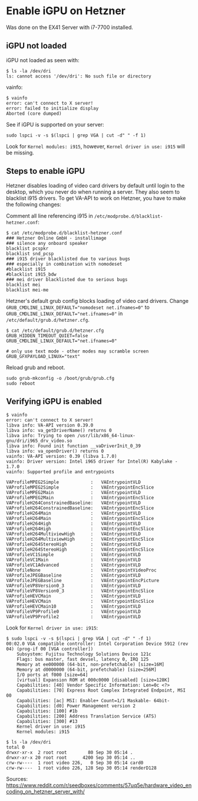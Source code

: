 # Enable iGPU on Hetzner


Was done on the EX41 Server with i7-7700 installed. 

## iGPU not loaded


iGPU not loaded as seen with:
```
$ ls -la /dev/dri
ls: cannot access '/dev/dri': No such file or directory
```

vainfo:

```
$ vainfo
error: can't connect to X server!
error: failed to initialize display
Aborted (core dumped)
```




See if iGPU is supported on your server:


```
sudo lspci -v -s $(lspci | grep VGA | cut -d" " -f 1)

```

Look for `Kernel modules: i915`, however, `Kernel driver in use: i915` will be missing. 


## Steps to enable iGPU

Hetzner disables loading of video card drivers by default until login to the desktop, which you never do when running a server. They also seem to blacklist i915 drivers. To get VA-API to work on Hetzner, you have to make the following changes:

Comment all line referencing i915 in `/etc/modprobe.d/blacklist-hetzner.conf`:

```shell
$ cat /etc/modprobe.d/blacklist-hetzner.conf
### Hetzner Online GmbH - installimage
### silence any onboard speaker
blacklist pcspkr
blacklist snd_pcsp
### i915 driver blacklisted due to various bugs
### especially in combination with nomodeset
#blacklist i915
#blacklist i915_bdw
### mei driver blacklisted due to serious bugs
blacklist mei
blacklist mei-me
```


Hetzner's default grub config blocks loading of video card drivers. Change `GRUB_CMDLINE_LINUX_DEFAULT="nomodeset net.ifnames=0"` to `GRUB_CMDLINE_LINUX_DEFAULT="net.ifnames=0"` in `/etc/default/grub.d/hetzner.cfg`.

```shell
$ cat /etc/default/grub.d/hetzner.cfg
GRUB_HIDDEN_TIMEOUT_QUIET=false
GRUB_CMDLINE_LINUX_DEFAULT="net.ifnames=0"

# only use text mode - other modes may scramble screen
GRUB_GFXPAYLOAD_LINUX="text"
```

Reload grub and reboot.
```
sudo grub-mkconfig -o /boot/grub/grub.cfg
sudo reboot

```


## Verifying iGPU is enabled


```
$ vainfo
error: can't connect to X server!
libva info: VA-API version 0.39.0
libva info: va_getDriverName() returns 0
libva info: Trying to open /usr/lib/x86_64-linux-gnu/dri/i965_drv_video.so
libva info: Found init function __vaDriverInit_0_39
libva info: va_openDriver() returns 0
vainfo: VA-API version: 0.39 (libva 1.7.0)
vainfo: Driver version: Intel i965 driver for Intel(R) Kabylake - 1.7.0
vainfo: Supported profile and entrypoints

VAProfileMPEG2Simple            :	VAEntrypointVLD
VAProfileMPEG2Simple            :	VAEntrypointEncSlice
VAProfileMPEG2Main              :	VAEntrypointVLD
VAProfileMPEG2Main              :	VAEntrypointEncSlice
VAProfileH264ConstrainedBaseline:	VAEntrypointVLD
VAProfileH264ConstrainedBaseline:	VAEntrypointEncSlice
VAProfileH264Main               :	VAEntrypointVLD
VAProfileH264Main               :	VAEntrypointEncSlice
VAProfileH264High               :	VAEntrypointVLD
VAProfileH264High               :	VAEntrypointEncSlice
VAProfileH264MultiviewHigh      :	VAEntrypointVLD
VAProfileH264MultiviewHigh      :	VAEntrypointEncSlice
VAProfileH264StereoHigh         :	VAEntrypointVLD
VAProfileH264StereoHigh         :	VAEntrypointEncSlice
VAProfileVC1Simple              :	VAEntrypointVLD
VAProfileVC1Main                :	VAEntrypointVLD
VAProfileVC1Advanced            :	VAEntrypointVLD
VAProfileNone                   :	VAEntrypointVideoProc
VAProfileJPEGBaseline           :	VAEntrypointVLD
VAProfileJPEGBaseline           :	VAEntrypointEncPicture
VAProfileVP8Version0_3          :	VAEntrypointVLD
VAProfileVP8Version0_3          :	VAEntrypointEncSlice
VAProfileHEVCMain               :	VAEntrypointVLD
VAProfileHEVCMain               :	VAEntrypointEncSlice
VAProfileHEVCMain10             :	VAEntrypointVLD
VAProfileVP9Profile0            :	VAEntrypointVLD
VAProfileVP9Profile2            :	VAEntrypointVLD
```






Look for `Kernel driver in use: i915`:

```
$ sudo lspci -v -s $(lspci | grep VGA | cut -d" " -f 1)
00:02.0 VGA compatible controller: Intel Corporation Device 5912 (rev 04) (prog-if 00 [VGA controller])
	Subsystem: Fujitsu Technology Solutions Device 121c
	Flags: bus master, fast devsel, latency 0, IRQ 125
	Memory at ee000000 (64-bit, non-prefetchable) [size=16M]
	Memory at d0000000 (64-bit, prefetchable) [size=256M]
	I/O ports at f000 [size=64]
	[virtual] Expansion ROM at 000c0000 [disabled] [size=128K]
	Capabilities: [40] Vendor Specific Information: Len=0c <?>
	Capabilities: [70] Express Root Complex Integrated Endpoint, MSI 00
	Capabilities: [ac] MSI: Enable+ Count=1/1 Maskable- 64bit-
	Capabilities: [d0] Power Management version 2
	Capabilities: [100] #1b
	Capabilities: [200] Address Translation Service (ATS)
	Capabilities: [300] #13
	Kernel driver in use: i915
	Kernel modules: i915
```


```
$ ls -la /dev/dri
total 0
drwxr-xr-x  2 root root        80 Sep 30 05:14 .
drwxr-xr-x 20 root root      4200 Sep 30 05:14 ..
crw-rw----  1 root video 226,   0 Sep 30 05:14 card0
crw-rw----  1 root video 226, 128 Sep 30 05:14 renderD128
```


Sources:
https://www.reddit.com/r/seedboxes/comments/57uq5e/hardware_video_encoding_on_hetzner_server_with/
